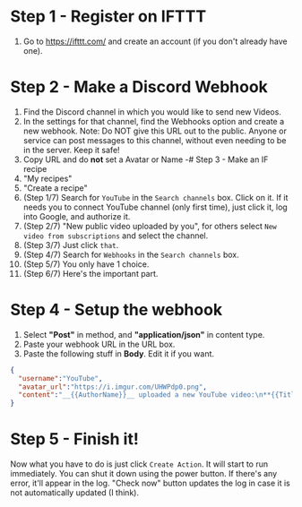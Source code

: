 # Step 1 - Register on IFTTT
1. Go to https://ifttt.com/ and create an account (if you don't already have one).

# Step 2 - Make a Discord Webhook
1. Find the Discord channel in which you would like to send new Videos.
2. In the settings for that channel, find the Webhooks option and create a new webhook. Note: Do NOT give this URL out to the public. Anyone or service can post messages to this channel, without even needing to be in the server. Keep it safe!
3. Copy URL and do **not** set a Avatar or Name
-# Step 3 - Make an IF recipe
1. "My recipes"
2. "Create a recipe"
3. (Step 1/7) Search for `YouTube` in the `Search channels` box. Click on it. If it needs you to connect YouTube channel (only first time), just click it, log into Google, and authorize it.
4. (Step 2/7) "New public video uploaded by you", for others select `New video from subscriptions` and select the channel.
5. (Step 3/7) Just click `that`.
6. (Step 4/7) Search for `Webhooks` in the `Search channels` box.
7. (Step 5/7) You only have 1 choice.
8. (Step 6/7) Here's the important part.

# Step 4 - Setup the webhook

1. Select **"Post"** in method, and **"application/json"** in content type.
2. Paste your webhook URL in the URL box.
3. Paste the following stuff in **Body**. Edit it if you want.
```json
{
  "username":"YouTube",
  "avatar_url":"https://i.imgur.com/UHWPdp0.png",
  "content":"__{{AuthorName}}__ uploaded a new YouTube video:\n**{{Title}}**: {{Url}}"
}
```
# Step 5 - Finish it!

Now what you have to do is just click `Create Action`. It will start to run immediately. You can shut it down using the power button. If there's any error, it'll appear in the log. "Check now" button updates the log in case it is not automatically updated (I think).
